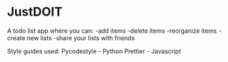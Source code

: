 # JustDOIT

A todo list app where you can:
-add items
-delete items
-reorganize items
-create new lists
-share your lists with friends

Style guides used:
Pycodestyle - Python
Prettier - Javascript
